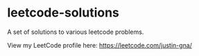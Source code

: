 # leetcode-solutions
A set of solutions to various leetcode problems.

View my LeetCode profile here: https://leetcode.com/justin-gna/
